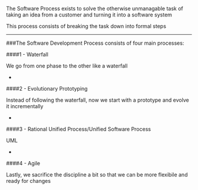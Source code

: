The Software Process exists to solve the otherwise unmanagable task of taking an idea from a customer and turning it into a software system

This process consists of breaking the task down into formal steps

***

###The Software Development Process consists of four main processes:

####1 - Waterfall

We go from one phase to the other like a waterfall

-

####2 - Evolutionary Prototyping

Instead of following the waterfall, now we start with a prototype and evolve it incrementally

-

####3 - Rational Unified Process/Unified Software Process

UML

-

####4 - Agile

Lastly, we sacrifice the discipline a bit so that we can be more flexibile and ready for changes

